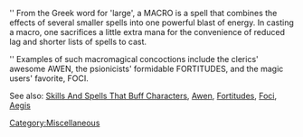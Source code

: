 '' From the Greek word for 'large', a MACRO is a spell that combines the
effects of several smaller spells into one powerful blast of energy. In
casting a macro, one sacrifices a little extra mana for the convenience
of reduced lag and shorter lists of spells to cast.

'' Examples of such macromagical concoctions include the clerics'
awesome AWEN, the psionicists' formidable FORTITUDES, and the magic
users' favorite, FOCI.

See also: [Skills And Spells That Buff
Characters](:Category:Skills_And_Spells_That_Buff_Characters.md "wikilink"),
[Awen](Awen "wikilink"), [Fortitudes](Fortitudes "wikilink"),
[Foci](Foci "wikilink"), [Aegis](Aegis "wikilink")

[Category:Miscellaneous](Category:Miscellaneous "wikilink")
